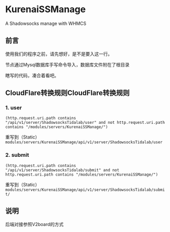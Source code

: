 # KurenaiSSManage
A Shadowsocks manage with WHMCS
## 前言
使用我们的程序之前，请先想好，是不是要入这一行。

节点通过Mysql数据库手写命令导入，数据库文件附在了根目录

瞎写的代码，凑合着看吧。
## CloudFlare转换规则CloudFlare转换规则
### 1. user
```
(http.request.uri.path contains "/api/v1/server/ShadowsocksTidalab/user" and not http.request.uri.path contains "/modules/servers/KurenaiSSManage/")
```
重写到（Static）
`modules/servers/KurenaiSSManage/api/v1/server/ShadowsocksTidalab/user`
### 2. submit
```
(http.request.uri.path contains "/api/v1/server/ShadowsocksTidalab/submit" and not http.request.uri.path contains "/modules/servers/KurenaiSSManage/")
```
重写到（Static）
`modules/servers/KurenaiSSManage/api/v1/server/ShadowsocksTidalab/submit/`
## 说明
后端对接参照V2board的方式
